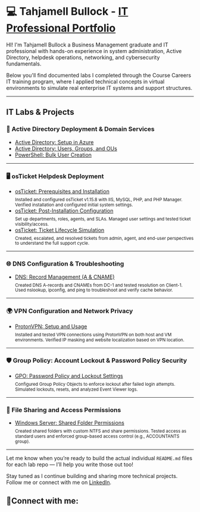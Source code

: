 # 💻 Tahjamell Bullock - <a href="https://www.linkedin.com/in/tahjamell-bullock-5b4611230/">IT Professional Portfolio</a> </h1>

HI! I'm Tahjamell Bullock a Business Management graduate and IT professional with hands-on experience in system administration, Active Directory, helpdesk operations, networking, and cybersecurity fundamentals.

Below you'll find documented labs I completed through the Course Careers IT training program, where I applied technical concepts in virtual environments to simulate real enterprise IT systems and support structures.


---

## IT Labs & Projects

### 🔐 Active Directory Deployment & Domain Services
  - [Active Directory: Setup in Azure](https://github.com/vvtahj/ad-setup-in-azure)  
  - [Active Directory: Users, Groups, and OUs](https://github.com/yourusername/ad-users-and-groups)  
  - [PowerShell: Bulk User Creation](https://github.com/yourusername/ad-powershell-users)  

---

### 🖥️ osTicket Helpdesk Deployment
  - [osTicket: Prerequisites and Installation](https://github.com/yourusername/osticket-prereqs)  
    <sub>Installed and configured osTicket v1.15.8 with IIS, MySQL, PHP, and PHP Manager. Verified installation and configured initial system settings.</sub>  
  - [osTicket: Post-Installation Configuration](https://github.com/yourusername/osticket-post-install)  
    <sub>Set up departments, roles, agents, and SLAs. Managed user settings and tested ticket visibility/access.</sub>  
  - [osTicket: Ticket Lifecycle Simulation](https://github.com/yourusername/osticket-ticket-lifecycle)  
    <sub>Created, escalated, and resolved tickets from admin, agent, and end-user perspectives to understand the full support cycle.</sub>  

---

### 🌐 DNS Configuration & Troubleshooting
  - [DNS: Record Management (A & CNAME)](https://github.com/yourusername/dns-records-lab)  
    <sub>Created DNS A-records and CNAMEs from DC-1 and tested resolution on Client-1. Used nslookup, ipconfig, and ping to troubleshoot and verify cache behavior.</sub>  

---

### 🌍 VPN Configuration and Network Privacy
  - [ProtonVPN: Setup and Usage](https://github.com/yourusername/protonvpn-lab)  
    <sub>Installed and tested VPN connections using ProtonVPN on both host and VM environments. Verified IP masking and website localization based on VPN location.</sub>  

---

### 🛡️  Group Policy: Account Lockout & Password Policy Security
  - [GPO: Password Policy and Lockout Settings](https://github.com/yourusername/account-lockout-lab)  
    <sub>Configured Group Policy Objects to enforce lockout after failed login attempts. Simulated lockouts, resets, and analyzed Event Viewer logs.</sub>  

---

### 📁 File Sharing and Access Permissions
  - [Windows Server: Shared Folder Permissions](https://github.com/yourusername/network-shares-lab)  
    <sub>Created shared folders with custom NTFS and share permissions. Tested access as standard users and enforced group-based access control (e.g., ACCOUNTANTS group).</sub>  

---

Let me know when you’re ready to build the actual individual `README.md` files for each lab repo — I’ll help you write those out too!


Stay tuned as I continue building and sharing more technical projects. Follow me or connect with me on [LinkedIn](https://www.linkedin.com/in/tahjamell-bullock-5b4611230).

<h2>🤳Connect with me:</h2>

